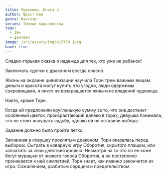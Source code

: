 ```yaml
---
title: Чудовище. Книга 4
author: Фрост Кей
genre: Фэнтези
series: Тёмные королевства
tags:
  - 18+
  - фэнтези
image: /src/assets/img/415760.jpeg
have: true
---
```

Сладко-горькая сказка о надежде для тех, кто уже не ребенок!

Заключать сделки с драконом всегда опасно.

Жизнь на окраине цивилизации научила Торн трем важным вещам: деньги и красота могут купить что угодно, люди одержимы сокровищами, и никто не возвращается живым из владений чудовища.

Никто, кроме Торн.

Когда ей предложили кругленькую сумму за то, что она достанет особенный цветок, произрастающий далеко в горах, девушка понимала, что не стоит искушать судьбу, однако ей не оставили выбора.

Задание должно было пройти легко.

Загнанная в ловушку проклятым драконом, Торн оказалась перед выбором. Сыграть в коварную игру Оборотня, скрытого плащом, или заплатить за свои действия кровью. Несмотря на то что по ее коже бегут мурашки от низкого голоса Оборотня, а он постепенно проникается к ней симпатией, Торн знает, как именно закончится их игра. Сожалением, разбитым сердцем и предательством.
